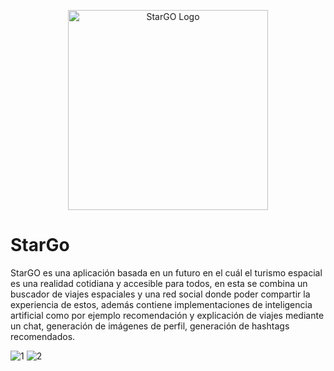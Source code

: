 <p align="center">
  <a href="https://themer.dev">
    <img src="https://github.com/pauwma/StarGo/assets/114858315/d1b8da14-3567-42fc-8842-ab2c594ccc75" width="320" alt="StarGO Logo" />
  </a>
</p>

# StarGo
StarGO es una aplicación basada en un futuro en el cuál el turismo espacial es una realidad cotidiana y accesible para todos, en esta se combina un buscador de viajes espaciales y una red social donde poder compartir la experiencia de estos, además contiene implementaciones de inteligencia artificial como por ejemplo recomendación y explicación de viajes mediante un chat, generación de imágenes de perfil, generación de hashtags recomendados.


![1](https://github.com/pauwma/StarGo/assets/114858315/61ec2ab7-6a28-46b6-9a41-6508a526d337)
![2](https://github.com/pauwma/StarGo/assets/114858315/1f3eb06e-91b0-4749-8bfb-929a396a8d9e)
